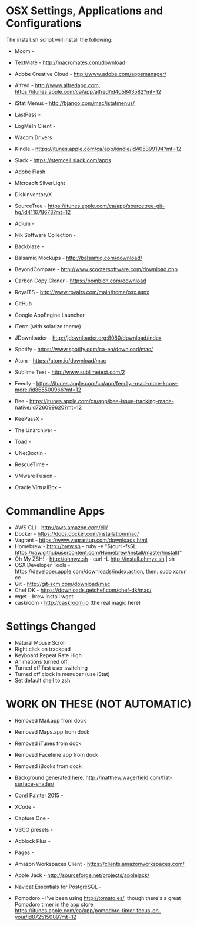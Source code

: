 OSX Settings, Applications and Configurations 
=============================================

The install.sh script will install the following:

 - Moom - 
 - TextMate - http://macromates.com/download
 - Adobe Creative Cloud - http://www.adobe.com/appsmanager/
 - Alfred - http://www.alfredapp.com, https://itunes.apple.com/ca/app/alfred/id405843582?mt=12
 - iStat Menus - http://bjango.com/mac/istatmenus/
 - LastPass - 
 - LogMeIn Client - 
 - Wacom Drivers
 - Kindle - https://itunes.apple.com/ca/app/kindle/id405399194?mt=12
 
 - Slack - https://stemcell.slack.com/apps
 - Adobe Flash 
 - Microsoft SilverLight
 - DiskInventoryX
 - SourceTree - https://itunes.apple.com/ca/app/sourcetree-git-hg/id411678673?mt=12
 - Adium - 
 - Nik Software Collection - 
 - Backblaze - 
 - Balsamiq Mockups - http://balsamiq.com/download/
 - BeyondCompare - http://www.scootersoftware.com/download.php
 - Carbon Copy Cloner - https://bombich.com/download
 - RoyalTS - http://www.royalts.com/main/home/osx.aspx
 - GitHub - 
 - Google AppEngine Launcher
 - iTerm (with solarize theme)
 - JDownloader - http://jdownloader.org:8080/download/index
 - Spotify - https://www.spotify.com/ca-en/download/mac/
 - Atom - https://atom.io/download/mac
 - Sublime Text - http://www.sublimetext.com/2
 - Feedly - https://itunes.apple.com/ca/app/feedly.-read-more-know-more./id865500966?mt=12
 - Bee - https://itunes.apple.com/ca/app/bee-issue-tracking-made-native/id726099620?mt=12
 - KeePassX - 
 - The Unarchiver - 
 - Toad - 
 - UNetBootin - 
 - RescueTime - 
 - VMware Fusion - 
 - Oracle VirtualBox - 

 
Commandline Apps
================

 - AWS CLI - http://aws.amazon.com/cli/
 - Docker - https://docs.docker.com/installation/mac/
 - Vagrant - https://www.vagrantup.com/downloads.html 
 - Homebrew - http://brew.sh - ruby -e "$(curl -fsSL https://raw.githubusercontent.com/Homebrew/install/master/install)"
 - Oh My ZSH! - http://ohmyz.sh - curl -L http://install.ohmyz.sh | sh
 - OSX Developer Tools - https://developer.apple.com/downloads/index.action, then: sudo xcrun cc
 - Git - http://git-scm.com/download/mac
 - Chef DK - https://downloads.getchef.com/chef-dk/mac/
 - wget - brew install wget
 - caskroom - http://caskroom.io (the real magic here)
 
 
Settings Changed
================
 - Natural Mouse Scroll
 - Right click on trackpad
 - Keyboard Repeat Rate High
 - Animations turned off
 - Turned off fast user switching
 - Turned off clock in menubar (use iStat)
 - Set default shell to zsh

 WORK ON THESE (NOT AUTOMATIC)
 =============================
 - Removed Mail.app from dock
 - Removed Maps.app from dock
 - Removed iTunes from dock
 - Removed Facetime.app from dock
 - Removed iBooks from dock
 - Background generated here: http://matthew.wagerfield.com/flat-surface-shader/


 - Corel Painter 2015 - 
 - XCode - 
 - Capture One - 
 - VSCO presets - 
 - Adblock Plus - 
 - Pages - 
 - Amazon Workspaces Client - https://clients.amazonworkspaces.com/
 - Apple Jack - http://sourceforge.net/projects/applejack/

 - Navicat Essentials for PostgreSQL - 
 - Pomodoro - I've been using http://tomato.es/, though there's a great Pomodoro timer in the app store: https://itunes.apple.com/ca/app/pomodoro-timer-focus-on-your/id872515009?mt=12